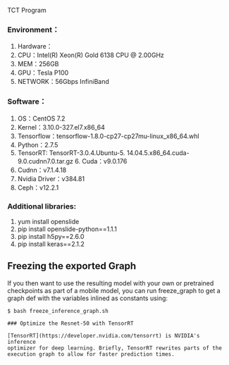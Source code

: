 TCT Program<br>

### Environment：
1. Hardware：
2. CPU：Intel(R) Xeon(R) Gold 6138 CPU @ 2.00GHz
3. MEM：256GB
4. GPU：Tesla P100
5. NETWORK：56Gbps InfiniBand

### Software：
1. OS：CentOS 7.2
2. Kernel：3.10.0-327.el7.x86_64
3. Tensorflow：tensorflow-1.8.0-cp27-cp27mu-linux_x86_64.whl
4. Python：2.7.5                                                                       
5. TensorRT: TensorRT-3.0.4.Ubuntu-5. 14.04.5.x86_64.cuda-9.0.cudnn7.0.tar.gz                                                 6. Cuda：v9.0.176
7. Cudnn：v7.1.4.18
8. Nvidia Driver：v384.81
9. Ceph：v12.2.1

### Additional libraries:
  1. yum install openslide<br>
  2. pip install openslide-python==1.1.1<br>
  3. pip install h5py==2.6.0<br>
  4. pip install keras==2.1.2<br>
  
## Freezing the exported Graph
If you then want to use the resulting model with your own or pretrained
checkpoints as part of a mobile model, you can run freeze_graph to get a graph
def with the variables inlined as constants using:

```shell
$ bash freeze_inference_graph.sh

### Optimize the Resnet-50 with TensorRT

[TensorRT](https://developer.nvidia.com/tensorrt) is NVIDIA's inference
optimizer for deep learning. Briefly, TensorRT rewrites parts of the
execution graph to allow for faster prediction times.
